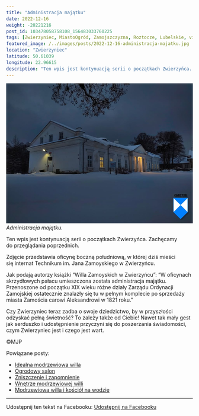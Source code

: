 ```yaml
---
title: "Administracja majątku"
date: 2022-12-16
weight: -20221216
post_id: 103478058758108_156483033760225
tags: [Zwierzyniec, MiastoOgród, Zamojszczyzna, Roztocze, Lubelskie, villarestituta, turystyka, dziedzictwo, zabytki, krajobrazy]
featured_image: /../images/posts/2022-12-16-administracja-majatku.jpg
location: "Zwierzyniec"
latitude: 50.61039
longitude: 22.96615
description: "Ten wpis jest kontynuacją serii o początkach Zwierzyńca. Zachęcamy do przeglądania poprzednich...."
---
```


![Administracja majątku.](/images/posts/2022-12-16-administracja-majatku.jpg)
*Administracja majątku.*

Ten wpis jest kontynuacją serii o początkach Zwierzyńca. Zachęcamy do przeglądania poprzednich.

Zdjęcie przedstawia oficynę boczną południową, w której dziś mieści się internat Technikum im. Jana Zamoyskiego w Zwierzyńcu.

Jak podają autorzy książki “Willa Zamoyskich w Zwierzyńcu”:
“W oficynach skrzydłowych pałacu umieszczona została administracja majątku. Przenoszone od początku XIX wieku różne działy Zarządu Ordynacji Zamojskiej ostatecznie znalazły się tu w pełnym komplecie po sprzedaży miasta Zamościa carowi Aleksandrowi w 1821 roku."

Czy Zwierzyniec teraz zadba o swoje dziedzictwo, by w przyszłości odzyskać pełną świetność?
To zależy także od Ciebie!
Nawet tak mały gest jak serduszko i udostępnienie przyczyni się do poszerzania świadomości, czym Zwierzyniec jest i czego jest wart.



©MJP

Powiązane posty:
- [Idealna modrzewiowa willa](/posts/idealna-modrzewiowa-willa)
- [Ogrodowy salon](/posts/ogrodowy-salon)
- [Zniszczenie i zapomnienie](/posts/zniszczenie-i-zapomnienie)
- [Wnętrze modrzewiowej willi](/posts/wnetrze-modrzewiowej-willi)
- [Modrzewiowa willa i kościół na wodzie](/posts/modrzewiowa-willa-i-kosciol-na-wodzie)


---

Udostępnij ten tekst na Facebooku:
[Udostępnij na Facebooku](https://www.facebook.com/sharer/sharer.php?u=https://stowarzyszeniewachniewskiej.pl/posts/administracja-majatku)

<script type="application/ld+json">
{
  "@context": "https://schema.org",
  "@type": "BlogPosting",
  "headline": "Administracja majątku",
  "datePublished": "2022-12-16",
  "dateModified": "2022-12-16",
  "author": {
    "@type": "Person",
    "name": "Michał Jan Patyk"
  },
  "publisher": {
    "@type": "Organization",
    "name": "Stowarzyszenie im. Aleksandry Wachniewskiej",
    "logo": {
      "@type": "ImageObject",
      "url": "https://stowarzyszeniewachniewskiej.pl/images/logo/logo.svg"
    }
  },
  "mainEntityOfPage": {
    "@type": "WebPage",
    "@id": "https://stowarzyszeniewachniewskiej.pl/posts/administracja-majatku"
  },
  "image": {
    "@type": "ImageObject",
    "url": "https://stowarzyszeniewachniewskiej.pl//images/posts/2022-12-16-administracja-majatku.jpg"
  },
  "articleSection": "Dziedzictwo Kulturowe i Zabytki",
  "keywords": "[Zwierzyniec, MiastoOgród, Zamojszczyzna, Roztocze, Lubelskie, villarestituta, turystyka, dziedzictwo, zabytki, krajobrazy]",
  "wordCount": 110,
  "articleBody": "Ten wpis jest kontynuacją serii o początkach Zwierzyńca. Zachęcamy do przeglądania poprzednich.\n\nZdjęcie przedstawia oficynę boczną południową, w której dziś mieści się internat Technikum im. Jana Zamoyskiego w Zwierzyńcu.\n\nJak podają autorzy książki “Willa Zamoyskich w Zwierzyńcu”:\n“W oficynach skrzydłowych pałacu umieszczona została administracja majątku. Przenoszone od początku XIX wieku różne działy Zarządu Ordynacji Zamojskiej ostatecznie znalazły się tu w pełnym komplecie po sprzedaży miasta Zamościa carowi Aleksandrowi w 1821 roku.\"\n\nCzy Zwierzyniec teraz zadba o swoje dziedzictwo, by w przyszłości odzyskać pełną świetność?\nTo zależy także od Ciebie!\nNawet tak mały gest jak serduszko i udostępnienie przyczyni się do poszerzania świadomości, czym Zwierzyniec jest i czego jest wart.\n\n\n\n©MJP",
  "description": "Ten wpis jest kontynuacją serii o początkach Zwierzyńca. Zachęcamy do przeglądania poprzednich....",
  "copyrightHolder": {
    "@type": "Person",
    "name": "Michał Jan Patyk"
  }
}
</script>
<script type="application/ld+json">
{
  "@context": "https://schema.org",
  "@type": "BreadcrumbList",
  "itemListElement": [
    {
      "@type": "ListItem",
      "position": 1,
      "name": "Home",
      "item": "https://stowarzyszeniewachniewskiej.pl"
    },
    {
      "@type": "ListItem",
      "position": 2,
      "name": "posts",
      "item": "https://stowarzyszeniewachniewskiej.pl/posts"
    },
    {
      "@type": "ListItem",
      "position": 3,
      "name": "Administracja majątku",
      "item": "https://stowarzyszeniewachniewskiej.pl/posts/administracja-majatku"
    }
  ]
}
</script>
